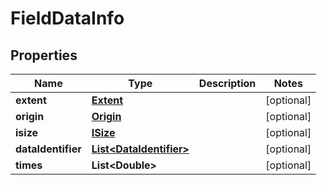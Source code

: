 

# FieldDataInfo


## Properties

| Name | Type | Description | Notes |
|------------ | ------------- | ------------- | -------------|
|**extent** | [**Extent**](Extent.md) |  |  [optional] |
|**origin** | [**Origin**](Origin.md) |  |  [optional] |
|**isize** | [**ISize**](ISize.md) |  |  [optional] |
|**dataIdentifier** | [**List&lt;DataIdentifier&gt;**](DataIdentifier.md) |  |  [optional] |
|**times** | **List&lt;Double&gt;** |  |  [optional] |



